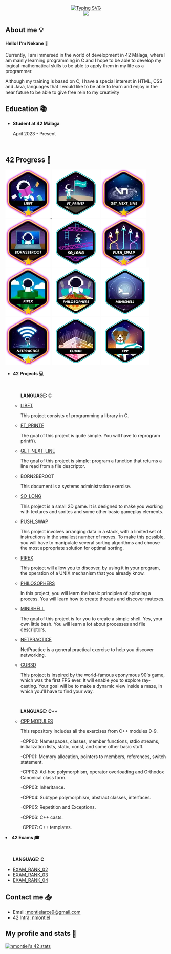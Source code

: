 <p align="center">
<a href="https://git.io/typing-svg"><img src="https://readme-typing-svg.demolab.com?font=Courier&weight=100&size=37&pause=1000&color=000000&width=435&lines=++++++++++++++++++++Hello+Everyone+++%3A)" alt="Typing SVG" /></a><br/>
<img src="https://64.media.tumblr.com/d0e0ba566837303040d948173b88abc6/af892589e3c0f22b-ec/s500x750/bc9028176fd0cbb851e9cdc4518a50a20ad2240d.gif"/>
</p>

## About me 💡

<h4>Hello! I'm Nekane 🤝</h4>

<p>Currently, I am immersed in the world of development in 42 Málaga, where I am mainly learning programming in C and I hope to be able to develop my logical-mathematical skills to be able to apply them in my life as a programmer.</p>
<p> Although my training is based on C, I have a special interest in HTML, CSS and Java, languages ​​that I would like to be able to learn and enjoy in the near future to be able to give free rein to my creativity</p>

## Education 📚
<ul>
  <li><b>Student at 42 Málaga</b></li>
  <p>April 2023 - Present</p><br/>
</ul>

## 42 Progress 🚀  
<a href="https://github.com/nmontiel42/libft"><img src="https://github.com/leogaudin/42_project_badges/raw/main/badges/libft_bonus_max.webp"> </a>
<a href="https://github.com/nmontiel42/Printf">
<img src="https://github.com/leogaudin/42_project_badges/raw/main/badges/ft_printf.webp"/></a>
<a href="https://github.com/nmontiel42/get_next_line">
<img src="https://github.com/leogaudin/42_project_badges/raw/main/badges/get_next_line_bonus_max.webp"/></a>
<img src="https://github.com/leogaudin/42_project_badges/raw/main/badges/born2beroot_bonus_max.webp"/>
<a href="https://github.com/nmontiel42/so_long">
<img src="https://github.com/leogaudin/42_project_badges/raw/main/badges/so_long.webp"/></a>
<a href="https://github.com/nmontiel42/push_swap">
<img src="https://github.com/leogaudin/42_project_badges/raw/main/badges/push_swap_bonus_max.webp"/></a>
<a href="https://github.com/nmontiel42/pipex">
<img src="https://github.com/leogaudin/42_project_badges/raw/main/badges/pipex_bonus_max.webp"/></a>
<a href="https://github.com/nmontiel42/philosophers">
<img src="https://github.com/leogaudin/42_project_badges/raw/main/badges/philosophers.webp"/></a>
<a href="https://github.com/nmontiel42/minishell">
<img src="https://github.com/leogaudin/42_project_badges/raw/main/badges/minishell.webp"/></a>
<a href="https://github.com/nmontiel42/NetPractice">
<img src="https://github.com/leogaudin/42_project_badges/raw/main/badges/netpractice_bonus_max.webp"/></a>
<a href="https://github.com/nmontiel42/cub3D">
<img src="https://github.com/leogaudin/42_project_badges/raw/main/badges/cub3d.webp"/></a>
<a href="https://github.com/nmontiel42/CPP">
<img src="https://github.com/leogaudin/42_project_badges/raw/main/badges/cpp.webp"/></a>

<ul>
  <li><b>42 Projects 💻</b></li>
  <ul>
    <br>
    <p><b>LANGUAGE: C</b></p>
    <li><a href="https://github.com/nmontiel42/libft">LIBFT</a></li>
    <p>This project consists of programming a library in C.</p>
    <li><a href="https://github.com/nmontiel42/Printf">FT_PRINTF</a></li>
    <p>The goal of this project is quite simple. You will have to reprogram printf().</p>
    <li><a href="https://github.com/nmontiel42/get_next_line">GET_NEXT_LINE</a></li>
    <p>The goal of this project is simple: program a function that returns
a line read from a file descriptor.</p>
    <li><a>BORN2BEROOT</a></li>
    <p> This document is a systems administration exercise.</p>
    <li><a href="https://github.com/nmontiel42/so_long">SO_LONG</a></li>
    <p>This project is a small 2D game. It is designed to make you
working with textures and sprites and some other basic gameplay elements.</p>
    <li><a href="https://github.com/nmontiel42/push_swap">PUSH_SWAP</a></li>
    <p>This project involves arranging data in a stack, with a limited set of instructions in the smallest number of moves. To make this possible, you will have to manipulate several sorting algorithms and choose the most appropriate solution for optimal sorting.</p>
    <li><a href="https://github.com/nmontiel42/pipex">PIPEX</li></a>
    <p>This project will allow you to discover, by using it in your program, the
operation of a UNIX mechanism that you already know.</p>
    <li><a href="https://github.com/nmontiel42/philosophers">PHILOSOPHERS</li></a>
    <p>In this project, you will learn the basic principles of spinning a process. You will learn how to create threads and discover mutexes.</p>
    <li><a href="https://github.com/nmontiel42/minishell">MINISHELL</li></a>
    <p>The goal of this project is for you to create a simple shell. Yes, your own
little bash. You will learn a lot about processes and file descriptors.</p>
    <li><a href="https://github.com/nmontiel42/NetPractice">NETPRACTICE</li></a>
    <p>NetPractice is a general practical exercise to help you discover networking.</p>
    <li><a href="https://github.com/nmontiel42/cub3D">CUB3D</li></a>
    <p>This project is inspired by the world-famous eponymous 90's game, which was the first FPS ever. It will enable you to explore ray-casting. Your goal will be to make a dynamic view inside a maze, in which you'll have to find your way. </p>
      <br>
    <p><b>LANGUAGE: C++</b></p>
    <li><a href="https://github.com/nmontiel42/CPP">CPP MODULES</li></a>
    <p>This repository includes all the exercises from C++ modules 0-9.</p>
      <p>-CPP00: Namespaces, classes, member functions, stdio streams,
initialization lists, static, const, and some other basic
stuff. </p>
      <p>-CPP01: Memory allocation, pointers to members,
references, switch statement.</p>
      <p>-CPP02: Ad-hoc polymorphism, operator overloading
and Orthodox Canonical class form.</p>
      <p>-CPP03: Inheritance. </p>
      <p>-CPP04: Subtype polymorphism, abstract classes, interfaces.</p>
      <p>-CPP05: Repetition and Exceptions.</p>
      <p>-CPP06: C++ casts. </p>
      <p>-CPP07: C++ templates. </p>
  </ul>
</ul>
  <li><b>42 Exams 🎓</b></li>
  <ul>
    <br>
    <p><b>LANGUAGE: C</b></p>
    <li><a href="https://github.com/nmontiel42/exam_rank_02">EXAM_RANK_02</li></a>
    <li><a href="https://github.com/nmontiel42/exam_rank_03">EXAM_RANK_03</li></a>
    <li><a href="https://github.com/nmontiel42/exam_rank_04">EXAM_RANK_04</li></a>
  </ul>

## Contact me 📥
<ul>
  <li>Email:<a href="mailto:montielarce9@gmail.com" target="_blank"> montielarce9@gmail.com</a></li>
  <li>42 Intra:<a href="https://profile.intra.42.fr/users/nmontiel" target="_blank"> nmontiel</a></li>
</ul>

## My profile and stats 🥥

<a href="https://github.com/oakoudad/badge42"><img src="https://badge.mediaplus.ma/colorfulwaves/nmontiel?1337Badge=off&UM6P=off" alt="nmontiel's 42 stats"></a>
